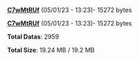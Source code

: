 [**C7wMtRUf**](/data/C7wMtRUf.txt) (05/01/23 - 13:23)- 15272 bytes

[**C7wMtRUf**](/data/C7wMtRUf.txt) (05/01/23 - 13:23)- 15272 bytes

**Total Datas**: 2959

**Total Size**: 19.24 MB / 19.2 MB